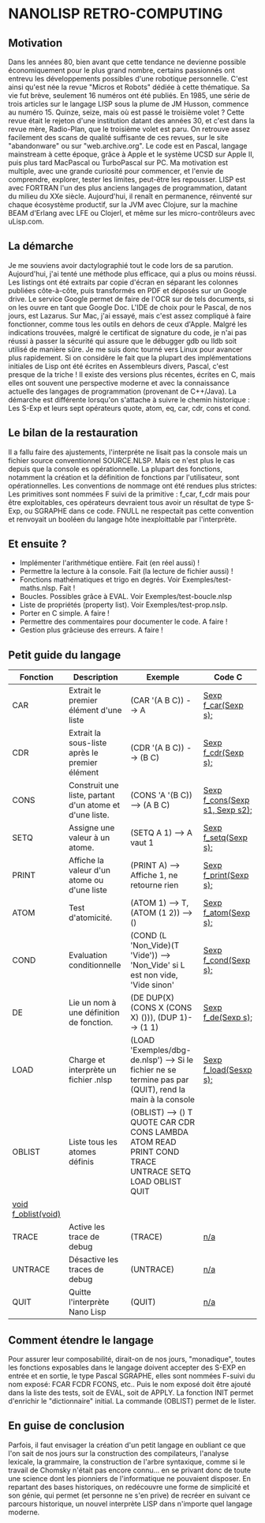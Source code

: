 # NANOLISP RETRO-COMPUTING

## Motivation

Dans les années 80, bien avant que cette tendance ne devienne possible économiquement pour le plus grand nombre,
certains passionnés ont entrevu les développements possibles d'une robotique personnelle.
C'est ainsi qu'est née la revue "Micros et Robots" dédiée à cette thématique. Sa vie fut brève, seulement 16 numéros
ont été publiés. En 1985, une série de trois articles sur le langage LISP sous la plume de JM Husson, commence au numéro 15. Quinze, seize, mais où est passé le troisième volet ? Cette revue était le rejeton d'une institution datant des
années 30, et c'est dans la revue mère, Radio-Plan, que le troisième volet est paru. On retrouve assez facilement des
scans de qualité suffisante de ces revues, sur le site "abandonware" ou sur "web.archive.org".
Le code est en Pascal, langage mainstream à cette époque, grâce à Apple et le système UCSD sur Apple II, puis plus tard
MacPascal ou TurboPascal sur PC.
Ma motivation est multiple, avec une grande curiosité pour commencer, et l'envie de comprendre, explorer, tester les
limites, peut-être les repousser.
LISP est avec FORTRAN l'un des plus anciens langages de programmation, datant du milieu du XXe siècle. Aujourd'hui,
il renaît en permanence, réinventé sur chaque écosystème productif, sur la JVM avec Clojure, sur la machine BEAM
d'Erlang avec LFE ou Clojerl, et même sur les micro-contrôleurs avec uLisp.com.   

## La démarche
Je me souviens avoir dactylographié tout le code lors de sa parution. Aujourd'hui, j'ai tenté une méthode plus efficace,
qui a plus ou moins réussi. Les listings ont été extraits par copie d'écran en séparant les colonnes publiées
côte-à-côte, puis transformés en PDF et déposés sur un Google drive. Le service Google permet de faire de l'OCR sur de tels documents, si on les ouvre en tant que Google Doc.
L'IDE de choix pour le Pascal, de nos jours, est Lazarus. Sur Mac, j'ai essayé, mais c'est assez compliqué à faire fonctionner, comme tous les outils en dehors de ceux d'Apple. Malgré les indications trouvées, malgré le certificat de signature du code, je n'ai pas réussi à passer la  sécurité qui assure que le débugger gdb ou lldb soit utilisé de manière sûre. Je me suis donc tourné vers Linux pour avancer plus rapidement.
Si on considère le fait que la plupart des implémentations initiales de Lisp ont été écrites en Assembleurs divers, Pascal, c'est presque de la triche ! Il existe des versions plus récentes, écrites en C, mais elles ont souvent une perspective moderne et avec la connaissance actuelle des langages de programmation (provenant de C++/Java). La démarche est différente lorsqu'on s'attache à suivre le chemin historique : Les S-Exp et leurs sept opérateurs quote, atom, eq, car, cdr, cons et cond.  

## Le bilan de la restauration
Il a fallu faire des ajustements, l'interpréte ne lisait pas la console mais un fichier source conventionnel SOURCE.NLSP. Mais ce n'est plus le cas depuis que la console es opérationnelle. La plupart des fonctions, notamment la création et la définition de fonctions par l'utilisateur, sont opérationnelles.
Les conventions de nommage ont été rendues plus strictes: Les primitives sont nommées F suivi de la primitive : f_car, f_cdr mais pour être exploitables, ces opérateurs devraient tous avoir un résultat de type S-Exp, ou SGRAPHE dans ce code. FNULL ne respectait pas cette convention et renvoyait un booléen du langage hôte inexploittable par l'interprète.

## Et ensuite ?
- Implémenter l'arithmétique entière. Fait (en réel aussi) !
- Permettre la lecture à la console. Fait (la lecture de fichier aussi) !
- Fonctions mathématiques et trigo en degrés. Voir Exemples/test-maths.nlsp. Fait !
- Boucles. Possibles grâce à EVAL. Voir Exemples/test-boucle.nlsp
- Liste de propriétés (property list). Voir Exemples/test-prop.nslp.
- Porter en C simple. A faire !
- Permettre des commentaires pour documenter le code. A faire !
- Gestion plus grâcieuse des erreurs. A faire !

## Petit guide du langage
| Fonction | Description | Exemple | Code C |
|---------|-------|------|--------|
| CAR | Extrait le premier élément d'une liste | (CAR '(A B C)) --> A | [Sexp f_car(Sexp s);](https://github.com/jaypeeds/nanolispc/blob/01a8c48a98092db635071a66499a996343d8d1b8/NanoLisp.c#L165) |
| CDR | Extrait la sous-liste après le premier élément | (CDR '(A B C)) --> (B C) | [Sexp f_cdr(Sexp s);](https://github.com/jaypeeds/nanolispc/blob/01a8c48a98092db635071a66499a996343d8d1b8/NanoLisp.c#L177)
| CONS | Construit une liste, partant d'un atome et d'une liste. | (CONS 'A '(B C)) --> (A B C) | [Sexp f_cons(Sexp s1, Sexp s2);](https://github.com/jaypeeds/nanolispc/blob/01a8c48a98092db635071a66499a996343d8d1b8/NanoLisp.c#L240) |
| SETQ | Assigne une valeur à un atome. | (SETQ A 1) --> A vaut 1 | [Sexp f_setq(Sexp s);](https://github.com/jaypeeds/nanolispc/blob/01a8c48a98092db635071a66499a996343d8d1b8/NanoLisp.c#L208) |
| PRINT | Affiche la valeur d'un atome ou d'une liste | (PRINT A) --> Affiche 1, ne retourne rien| [Sexp f_print(Sexp s);](https://github.com/jaypeeds/nanolispc/blob/01a8c48a98092db635071a66499a996343d8d1b8/NanoLisp.c#L155) |
|ATOM| Test d'atomicité.| (ATOM 1) --> T, (ATOM (1 2)) --> ()|[Sexp f_atom(Sexp s);](https://github.com/jaypeeds/nanolispc/blob/01a8c48a98092db635071a66499a996343d8d1b8/NanoLisp.c#L196)|
|COND|Evaluation conditionnelle|(COND (L 'Non_Vide)(T 'Vide')) --> 'Non_Vide' si L est non vide, 'Vide sinon'|[Sexp f_cond(Sexp s);](https://github.com/jaypeeds/nanolispc/blob/01a8c48a98092db635071a66499a996343d8d1b8/NanoLisp.c#L257)|
|DE|Lie un nom à une définition de fonction.|(DE DUP(X)(CONS X (CONS X) ())), (DUP 1)--> (1 1)|[Sexp f_de(Sexp s);](https://github.com/jaypeeds/nanolispc/blob/01a8c48a98092db635071a66499a996343d8d1b8/NanoLisp.c#L225)|
|LOAD|Charge et interprète un fichier .nlsp|(LOAD 'Exemples/dbg-de.nlsp') --> Si le fichier ne se termine pas par (QUIT), rend la main à la console|[Sexp f_load(Sesxp s);](https://github.com/jaypeeds/nanolispc/blob/01a8c48a98092db635071a66499a996343d8d1b8/NanoLisp.c#L42)|
|OBLIST|Liste tous les atomes définis|(OBLIST) --> 	() T QUOTE CAR CDR CONS LAMBDA ATOM READ PRINT COND TRACE UNTRACE SETQ LOAD OBLIST QUIT  
|[void f_oblist(void)](https://github.com/jaypeeds/nanolispc/blob/91d7d358d2f6d6de99c6640a6f81e102870319d4/NanoLisp.c#L268)|
|TRACE|Active les trace de debug|(TRACE)|[n/a](n/a)|
|UNTRACE|Désactive les traces de debug|(UNTRACE)|[n/a](n/a)|
|QUIT|Quitte l'interprète Nano Lisp|(QUIT)|[n/a](n/a)|

## Comment étendre le langage
Pour assurer leur composabilité, dirait-on de nos jours, "monadique", toutes les fonctions exposables dans le langage doivent accepter des S-EXP en entrée et en sortie, le type Pascal SGRAPHE, elles sont nommées F-suivi du nom exposé: FCAR FCDR FCONS, etc.. Puis le nom exposé doit être ajouté dans la liste des tests, soit de EVAL, soit de APPLY. La fonction INIT permet d'enrichir le "dictionnaire" initial. La commande (OBLIST) permet de le lister.

## En guise de conclusion
Parfois, il faut envisager la création d'un petit langage en oubliant ce que l'on sait de nos jours sur la construction des compilateurs, l'analyse lexicale, la grammaire, la construction de l'arbre syntaxique, comme si le travail de Chomsky n'était pas encore connu... en se privant donc de toute une science dont les pionniers de l'informatique ne pouvaient disposer. En repartant des bases historiques, on redécouvre une forme de simplicité et son génie, qui permet (et personne ne s'en prive) de recréer en suivant ce parcours historique, un nouvel interprète LISP dans n'importe quel langage moderne.
